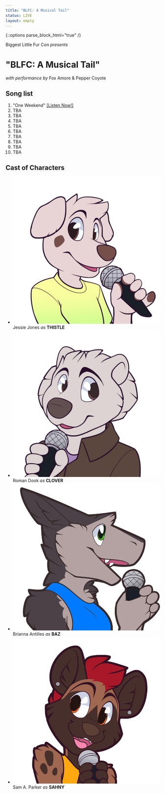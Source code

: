 ```yaml
---
title: "BLFC: A Musical Tail"
status: LIVE
layout: empty
---
```

{::options parse_block_html="true" /}

<div id="titlecard">
Biggest Little Fur Con
<em>presents</em>
<h1>"BLFC: A Musical Tail"</h1>
<em>with performance by</em>
Fox Amore &amp; Pepper Coyote
</div>


<div id="card-playlist" class="one-full bg-two">
<h2>Song list</h2>
<ol>
	<li>"One Weekend" <a href="http://www.furaffinity.net/view/26022927/" target="_blank">[Listen Now!]</a></li>
	<li>TBA</li>
	<li>TBA</li>
	<li>TBA</li>
	<li>TBA</li>
	<li>TBA</li>
	<li>TBA</li>
	<li>TBA</li>
	<li>TBA</li>
	<li>TBA</li>
</ol>

<div class="clear"></div>
</div>


<div id="card-characters-container" class="one-full bg-three textcenter">
<h2>Cast of Characters</h2>

<ul id="card-characters">
	<li class="one_fourth">
		<img src="/assets/theme/art-thistle.jpg">
		Jessie Jones
		<em>as</em>
		<strong>THISTLE</strong>
	</li>
	<li class="one_fourth">
		<img src="/assets/theme/art-clover.jpg">
		Roman Dook
		<em>as</em>
		<strong>CLOVER</strong>
	</li>
	<li class="one_fourth">
		<img src="/assets/theme/art-baz.jpg">
		Brianna Antilles
		<em>as</em>
		<strong>BAZ</strong>
	</li>
	<li class="one_fourth">
		<img src="/assets/theme/art-sahny.jpg">
		Sam A. Parker
		<em>as</em>
		<strong>SAHNY</strong>
	</li>
</ul>
<div class="clear"></div>
</div>

